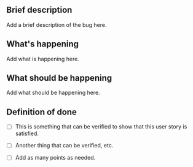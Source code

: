 ## Brief description

Add a brief description of the bug here.

## What's happening

Add what is happening here.

## What should be happening

Add what should be happening here.

## Definition of done

- [ ] This is something that can be verified to show that this user story is satisfied.

- [ ] Another thing that can be verified, etc.

- [ ] Add as many points as needed.



